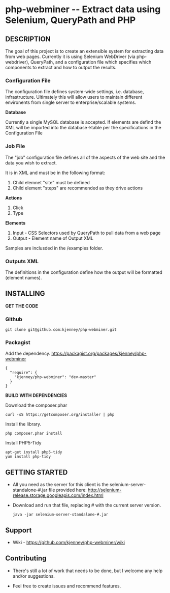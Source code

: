 php-webminer -- Extract data using Selenium, QueryPath and PHP
==============================================================

##  DESCRIPTION

The goal of this project is to create an extensible system for extracting data from web pages. Currently it is using Selenium WebDriver (via php-webdriver), QueryPath, and a configuration file which specifies which components to extract and how to output the results.

### Configuration File
The configuration file defines system-wide settings, i.e. database, infrastructure. Ultimately this will allow users to maintain different environents from single server to enterprise/scalable systems. 

**Database**

Currently a single MySQL database is accepted. If <database> elements are defind the XML will be imported into the database->table per the specifications in the Configuration File

### Job File
The "job" configuration file defines all of the aspects of the web site and the data you wish to extract. 

It is in XML and must be in the following format:

1. Child elemnet "site" must be defined
2. Child element "steps" are recommended as they drive actions 


**Actions**

1. Click
2. Type

**Elements**

1. Input - CSS Selectors used by QueryPath to pull data from a web page
2. Output - Element name of Output XML


Samples are inclusded in the /examples folder.

### Outputs XML
The definitions in the configuration define how the output will be formatted (element names).


##  INSTALLING

**__GET THE CODE__**

### Github
    git clone git@github.com:kjenney/php-webminer.git

### Packagist
Add the dependency. https://packagist.org/packages/kjenney/php-webminer
    
    {
      "require": {
        "kjenney/php-webminer": "dev-master"
      }
    }

**__BUILD WITH DEPENDENCIES__**   

Download the composer.phar

    curl -sS https://getcomposer.org/installer | php

Install the library.

    php composer.phar install
        
Install PHP5-Tidy

    apt-get install php5-tidy
    yum install php-tidy
 

##  GETTING STARTED

*   All you need as the server for this client is the selenium-server-standalone-#.jar file provided here: http://selenium-release.storage.googleapis.com/index.html

*   Download and run that file, replacing # with the current server version.

        java -jar selenium-server-standalone-#.jar

##  Support
*   Wiki - https://github.com/kjenney/php-webminer/wiki

## Contributing

*   There's still a lot of work that needs to be done, but I welcome any help and/or suggestions.

*   Feel free to create issues and recommend features.
